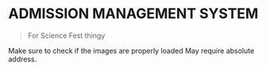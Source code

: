 # ADMISSION MANAGEMENT SYSTEM 
> For Science Fest thingy

Make sure to check if the images are properly loaded
May require absolute address.
